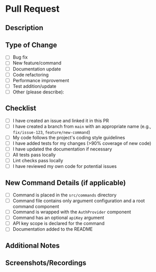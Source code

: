 # Pull Request

## Description

<!-- Provide a brief summary of the changes made in this PR -->

## Type of Change

- [ ] Bug fix
- [ ] New feature/command
- [ ] Documentation update
- [ ] Code refactoring
- [ ] Performance improvement
- [ ] Test addition/update
- [ ] Other (please describe):

## Checklist

- [ ] I have created an issue and linked it in this PR
- [ ] I have created a branch from `main` with an appropriate name (e.g., `fix/issue-123`, `feature/new-command`)
- [ ] My code follows the project's coding style guidelines
- [ ] I have added tests for my changes (>90% coverage of new code)
- [ ] I have updated the documentation if necessary
- [ ] All tests pass locally
- [ ] Lint checks pass locally
- [ ] I have reviewed my own code for potential issues

## New Command Details (if applicable)

- [ ] Command is placed in the `src/commands` directory
- [ ] Command file contains only argument configuration and a root command component
- [ ] Command is wrapped with the `AuthProvider` component
- [ ] Command has an optional `apiKey` argument
- [ ] API key scope is declared for the command
- [ ] Documentation added to the README

## Additional Notes

<!-- Any additional information that might be helpful for reviewers -->

## Screenshots/Recordings

<!-- Include a Loom recording demonstrating the command/feature/fix in action here. Recordings should include all edge cases required in the issue. -->
